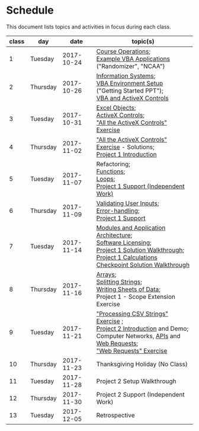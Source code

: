 # Schedule

This document lists topics and activities in focus during each class.

class | day | date | topic(s)
--- | --- | --- | ---
1 | Tuesday | 2017-10-24 | [Course Operations](/README.md); <br> [Example VBA Applications](https://campus.georgetown.edu/webapps/blackboard/content/listContentEditable.jsp?content_id=_4454518_1&course_id=_745457_1) ("Randomizer", "NCAA")
2 | Thursday | 2017-10-26 | [Information Systems](/notes/information-systems/overview.md); <br> [VBA Environment Setup](https://campus.georgetown.edu/webapps/blackboard/content/listContentEditable.jsp?content_id=_4454518_1&course_id=_745457_1) ("Getting Started PPT"); <br> [VBA and ActiveX Controls](/exercises/self-aware-button/exercise.md)
3 | Tuesday | 2017-10-31 | [Excel Objects](/notes/visual-basic/excel-objects.md); <br> [ActiveX Controls](/notes/visual-basic/activex-controls.md); <br> ["All the ActiveX Controls" Exercise](/exercises/all-the-controls/exercise.md)
4 | Thursday | 2017-11-02 | ["All the ActiveX Controls" Exercise](/exercises/all-the-controls/exercise.md) - Solutions; <br> [Project 1 Introduction](/projects/savings-calculator/project.md)
5 | Tuesday | 2017-11-07 | Refactoring; <br> [Functions](/notes/visual-basic/functions.md); <br> [Loops](/notes/visual-basic/loops.md); <br> [Project 1 Support (Independent Work)](/projects/savings-calculator/checkpoints.md)
6 | Thursday | 2017-11-09 | [Validating User Inputs](/notes/visual-basic/datatypes.md#checking-a-variables-type); <br> [Error-handling](/notes/visual-basic/error-handling.md); <br> [Project 1 Support](/projects/savings-calculator/checkpoints.md)
7 | Tuesday | 2017-11-14 | [Modules and Application Architecture](/notes/visual-basic/modules.md); <br> [Software Licensing](/notes/software/licensing.md); <br> [Project 1 Solution Walkthrough](/projects/savings-calculator/example-solution); <br> [Project 1 Calculations Checkpoint Solution Walkthrough](/projects/savings-calculator/checkpoints/3-calculations/steps.md)
8 | Thursday | 2017-11-16 | [Arrays](/notes/visual-basic/datatypes/arrays.md); <br> [Splitting Strings](/notes/visual-basic/datatypes/strings.md#string-splitting); <br> [Writing Sheets of Data](/notes/visual-basic/excel-objects.md#the-worksheet-object); <br> Project 1 - Scope Extension Exercise
9 | Tuesday | 2017-11-21 | ["Processing CSV Strings" Exercise](/exercises/processing-csv-strings/exercise.md) ; <br> [Project 2 Introduction](/projects/stock-trading-recommendation-system/project.md) and Demo; <br> Computer Networks, [APIs](/notes/software/apis.md) and [Web Requests](/notes/visual-basic/web-requests.md); <br> ["Web Requests" Exercise](/exercises/web-requests/exercise.md)
10 | Thursday | 2017-11-23 | Thanksgiving Holiday (No Class)
11 | Tuesday | 2017-11-28 | Project 2 Setup Walkthrough
12 | Thursday | 2017-11-30 | Project 2 Support (Independent Work)
13 | Tuesday | 2017-12-05 | Retrospective
